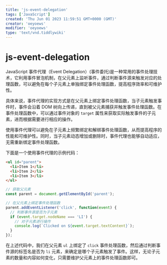 ```yaml
---
title: 'js-event-delegation'
tags: ['JavaScript']
created: 'Thu Jun 01 2023 11:59:51 GMT+0000 (GMT)'
creator: 'oeyoews'
modifier: 'oeyoews'
type: 'text/vnd.tiddlywiki'
---
```


# js-event-delegation

JavaScript 事件代理（Event Delegation）(事件委托)是一种常用的事件处理技术，它利用事件冒泡机制，在父元素上监听事件，通过判断事件源来触发对应的处理函数，可以避免在每个子元素上单独绑定事件处理函数，提高程序效率和可维护性。

具体来说，事件代理的实现方式是在父元素上绑定事件处理函数，当子元素触发事件时，事件会沿着 DOM 树向上传递，直到被父元素捕获并触发事件处理函数。在事件处理函数中，可以通过事件对象的 `target` 属性来获取实际触发事件的子元素，进而根据需要进行相应的操作。

使用事件代理可以避免在子元素上频繁绑定和解绑事件处理函数，从而提高程序的性能和可维护性。同时，当子元素动态增加或删除时，事件代理也能够自动适应，无需重新绑定事件处理函数。

下面是一个使用事件代理的示例代码：

```html
<ul id="parent">
  <li>Item 1</li>
  <li>Item 2</li>
  <li>Item 3</li>
</ul>
```

```javascript
// 获取父元素
const parent = document.getElementById('parent');

// 在父元素上绑定事件处理函数
parent.addEventListener('click', function(event) {
  // 判断事件源是否为子元素
  if (event.target.nodeName === 'LI') {
    // 对子元素进行操作
    console.log(`Clicked on ${event.target.textContent}`);
  }
});
```

在上述代码中，我们在父元素 `ul` 上绑定了 `click` 事件处理函数，然后通过判断事件源的标签名是否为 `li` 元素，来确定是哪个子元素触发了事件。这样，无论子元素的数量和内容如何变化，只需要维护父元素上的事件处理函数即可。
